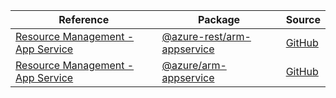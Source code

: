 | Reference | Package | Source |
|---|---|---|
|[Resource Management - App Service](arm-appservice-rest-readme.md)|[@azure-rest/arm-appservice](https://www.npmjs.com/package/@azure-rest/arm-appservice)|[GitHub](https://github.com/Azure/azure-sdk-for-js/blob/main/sdk/appservice/arm-appservice-rest)|
|[Resource Management - App Service](arm-appservice-readme.md)|[@azure/arm-appservice](https://www.npmjs.com/package/@azure/arm-appservice)|[GitHub](https://github.com/Azure/azure-sdk-for-js/blob/main/sdk/appservice/arm-appservice)|
